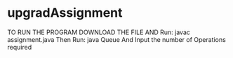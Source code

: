 # upgradAssignment

TO RUN THE PROGRAM DOWNLOAD THE FILE AND Run: javac assignment.java Then Run: java Queue
And Input the number of Operations required